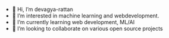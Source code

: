 - 👋 Hi, I’m devagya-rattan
- 👀 I’m interested in machine learning and webdevelopment.
- 🌱 I’m currently learning web development, ML/AI
- 💞️ I’m looking to collaborate on various open source projects

<!---
devagya-rattan/devagya-rattan is a ✨ special ✨ repository because its `README.md` (this file) appears on your GitHub profile.
You can click the Preview link to take a look at your changes.
--->
